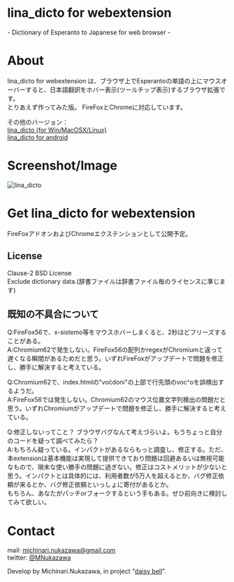lina\_dicto for webextension
====
\- Dictionary of Esperanto to Japanese for web browser -

# About
lina\_dicto for webextension は、ブラウザ上でEsperantoの単語の上にマウスオーバーすると、日本語翻訳をホバー表示(ツールチップ表示)するブラウザ拡張です。  
とりあえず作ってみた版。
FireFoxとChromeに対応しています。  

その他のバージョン：  
[lina\_dicto (for Win/MacOSX/Linux)](https://github.com/MichinariNukazawa/lina_dicto)  
[lina\_dicto for android](https://github.com/MichinariNukazawa/lina_dicto_for_android)  

# Screenshot/Image
![lina\_dicto](document/image/lina_dicto_0_1_3_windows.png)  

# Get lina\_dicto for webextension
FireFoxアドオンおよびChromeエクステンションとして公開予定。  

## License
Clause-2 BSD License  
Exclude dictionary data.(辞書ファイルは辞書ファイル毎のライセンスに準じます)  

## 既知の不具合について
Q:FireFox56で、x-sistemo等をマウスホバーしまくると、2秒ほどフリーズすることがある。  
A:Chromium62で発生しない。FireFox56の配列かregexがChromiumと違って遅くなる瞬間があるためだと思う。いずれFireFoxがアップデートで問題を修正し、勝手に解決すると考えている。  

Q:Chromium62で、index.htmlの"voĉdoni"の上部で行先頭のvoc^oを誤検出するようだ。  
A:FireFox56では発生しない。Chromium62のマウス位置文字列検出の問題だと思う。いずれChromiumがアップデートで問題を修正し、勝手に解決すると考えている。  

Q:修正しないってこと？ ブラウザバグなんて考えづらいよ。もうちょっと自分のコードを疑って調べてみたら？  
A:もちろん疑っている。インパクトがあるならもっと調査し、修正する。ただ、本extensionは基本機能は実現して提供できており問題は回避あるいは無視可能なもので、瑣末な使い勝手の問題に過ぎない。修正はコストメリットが少ないと思う。インパクトとは具体的には、利用者数が5万人を超えるとか、バグ修正依頼が来るとか、バグ修正依頼といっしょに寄付があるとか。  
もちろん、あなたがパッチorフォークするという手もある。ぜひ前向きに検討してみて欲しい。  

# Contact
mail: [michinari.nukazawa@gmail.com][mailto]  
twitter: [@MNukazawa][twitter]  

Develop by Michinari.Nukazawa, in project "[daisy bell][pixiv_booth_project_daisy_bell]".  

[pixiv_booth_project_daisy_bell]: https://daisy-bell.booth.pm/
[mailto]: mailto:michinari.nukazawa@gmail.com
[twitter]: https://twitter.com/MNukazawa


